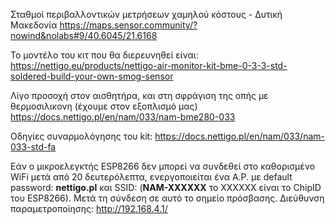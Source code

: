 Σταθμοί περιβαλλοντικών μετρήσεων χαμηλού κόστους - Δυτική Μακεδονία
https://maps.sensor.community/?nowind&nolabs#9/40.6045/21.6168

Το μοντέλο του κιτ που θα διερευνηθεί είναι: 
https://nettigo.eu/products/nettigo-air-monitor-kit-bme-0-3-3-std-soldered-build-your-own-smog-sensor

Λίγο προσοχή στον αισθητήρα, και στη σφράγιση της οπής με θερμοσιλικονη (έχουμε στον εξοπλισμό μας) 
https://docs.nettigo.pl/en/nam/033/nam-bme280-033

Οδηγίες συναρμολόγησης του kit:
https://docs.nettigo.pl/en/nam/033/nam-033-std-fa

Εάν ο μικροελεγκτής ESP8266 δεν μπορεί να συνδεθεί στο καθορισμένο WiFi μετά από 20 δευτερόλεπτα, ενεργοποιείται ένα A.P. με default password: **nettigo.pl** και SSID: (**NAM-XXXXXX** το XXXXXX είναι το ChipID του ESP8266). Μετά τη σύνδεση σε αυτό το σημείο πρόσβασης. Διεύθυνση παραμετροποίησης:  http://192.168.4.1/

